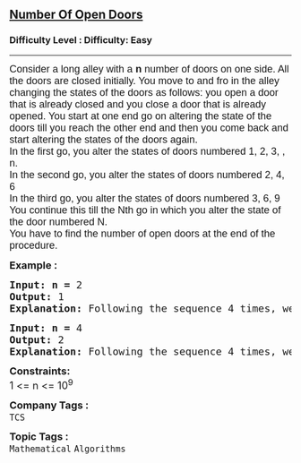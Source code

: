 <h2><a href="https://www.geeksforgeeks.org/problems/number-of-open-doors1552/1?page=4&category=Mathematical&sortBy=submissions">Number Of Open Doors</a></h2><h3>Difficulty Level : Difficulty: Easy</h3><hr><div class="problems_problem_content__Xm_eO"><p><span style="font-size: 18px;"><span style="font-family: arial,helvetica,sans-serif;">Consider a long alley with a <strong>n </strong>number of doors on one side. All the doors are closed initially. You move to and fro in the alley changing the states of the doors as follows: you open a door that is already closed and you close a door that is already opened. You start at one end go on altering the state of the doors till you reach the other end and then you come back and start altering the states of the doors again.</span><br><span style="font-family: arial,helvetica,sans-serif;">In the first go, you alter the states of doors numbered 1, 2, 3, , n.</span><br><span style="font-family: arial,helvetica,sans-serif;">In the second go, you alter the states of doors numbered 2, 4, 6</span><br><span style="font-family: arial,helvetica,sans-serif;">In the third go, you alter the states of doors numbered 3, 6, 9 </span><br><span style="font-family: arial,helvetica,sans-serif;">You continue this till the Nth go in which you alter the state of the door numbered N.</span><br><span style="font-family: arial,helvetica,sans-serif;">You have to find the number of open doors at the end of the procedure.</span></span></p>
<p><span style="font-size: 18px;"><strong>Example :</strong></span></p>
<pre><span style="font-size: 18px;"><strong>Input: n =</strong> 2</span>
<span style="font-size: 18px;"><strong><span style="font-size: 18px;">Output:</span> </strong></span><span style="font-size: 18px;">1</span>
<span style="font-size: 18px;"><strong><span style="font-size: 18px;">Explanation:</span> </strong></span><span style="font-size: 18px;">Following the sequence 4 times, we can see that only 1st door will remain open.</span></pre>
<pre><span style="font-size: 18px;"><strong>Input: n =</strong> 4</span>
<span style="font-size: 18px;"><strong><span style="font-size: 18px;">Output:</span> </strong></span><span style="font-size: 18px;">2</span>
<span style="font-size: 18px;"><strong><span style="font-size: 18px;">Explanation:</span> </strong></span><span style="font-size: 18px;">Following the sequence 4 times, we can see that only 1st and 4th doors will remain open.</span></pre>
<p><span style="font-size: 18px;"><strong>Constraints:</strong></span><br><span style="font-size: 18px;">1 &lt;= n &lt;= 10<sup>9</sup></span></p></div><p><span style=font-size:18px><strong>Company Tags : </strong><br><code>TCS</code>&nbsp;<br><p><span style=font-size:18px><strong>Topic Tags : </strong><br><code>Mathematical</code>&nbsp;<code>Algorithms</code>&nbsp;